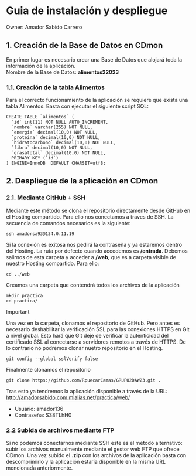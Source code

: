 # Guia de instalación y despliegue

Owner: Amador Sabido Carrero

## 1. Creación de la Base de Datos en CDmon
En primer lugar es necesario crear una Base de Datos que alojará toda la información de la aplicación.  
Nombre de la Base de Datos: **alimentos22023**

### 1.1. Creación de la tabla Alimentos
Para el correcto funcionamiento de la aplicación se requiere que exista una tabla Alimentos. Basta con ejecutar el siguiente script SQL:

```
CREATE TABLE `alimentos` (
  `id` int(11) NOT NULL AUTO_INCREMENT,
  `nombre` varchar(255) NOT NULL,
  `energia` decimal(10,0) NOT NULL,
  `proteina` decimal(10,0) NOT NULL,
  `hidratocarbono` decimal(10,0) NOT NULL,
  `fibra` decimal(10,0) NOT NULL,
  `grasatotal` decimal(10,0) NOT NULL,
  PRIMARY KEY (`id`)
) ENGINE=InnoDB  DEFAULT CHARSET=utf8;
```
## 2. Despliegue de la aplicación en CDmon
### 2.1. Mediante GitHub + SSH
Mediante este método se clona el repositorio directamente desde GitHub en el Hosting compartido. Para ello nos conectamos a traves de SSH.
La secuencia de comandos necesarios es la siguiente:

```
ssh amadorsa93@134.0.11.19 
```
Si la conexión es exitosa nos pedirá la contraseña y ya estaremos dentro del Hosting.
La ruta por defecto cuando accedemos es **/entrada**. Debemos salirnos de esta carpeta y acceder a **/web**, que es a carpeta visible de nuestro Hosting compartido. Para ello:

```
cd ../web
```
Creamos una carpeta que contendrá todos los archivos de la aplicación

```
mkdir practica 
cd practica/
```
> [!IMPORTANT]
> Una vez en la carpeta, clonamos el repositorio de GitHub. Pero antes es necesario deshabilitar la verificación SSL para las conexiones HTTPS en Git a nivel global. Esto hará que Git deje de verificar la autenticidad del certificado SSL al conectarse a servidores remotos a través de HTTPS. De lo contrario no podremos clonar nuetro repositorio en el Hosting.
>```
> git config --global sslVerify false
> ```

Finalmente clonamos el repositorio

```
git clone https://github.com/RpuecarCamas/GRUPO2DAW23.git .
```

Tras esto ya tendremos la aplicación disponible a través de la URL:  
http://amadorsabido.com.mialias.net/practica/web/
- Usuario: amador136
- Contraseña: S38TLhH0

### 2.2 Subida de archivos mediante FTP

Si no podemos conectarnos mediante SSH este es el método alternativo: subir los archivos manualmente mediante el gestor web FTP que ofrece CDmon.
Una vez subido el **.zip** con los archivos de la aplicación basta con descomprimirlo y la aplicación estaría disponible en la misma URL mencionada anteriormente.

